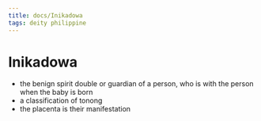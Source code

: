 ```yaml
---
title: docs/Inikadowa
tags: deity philippine
---
```


# Inikadowa
- the benign spirit double or guardian of a person, who is with the person when the baby is born
- a classification of tonong
- the placenta is their manifestation